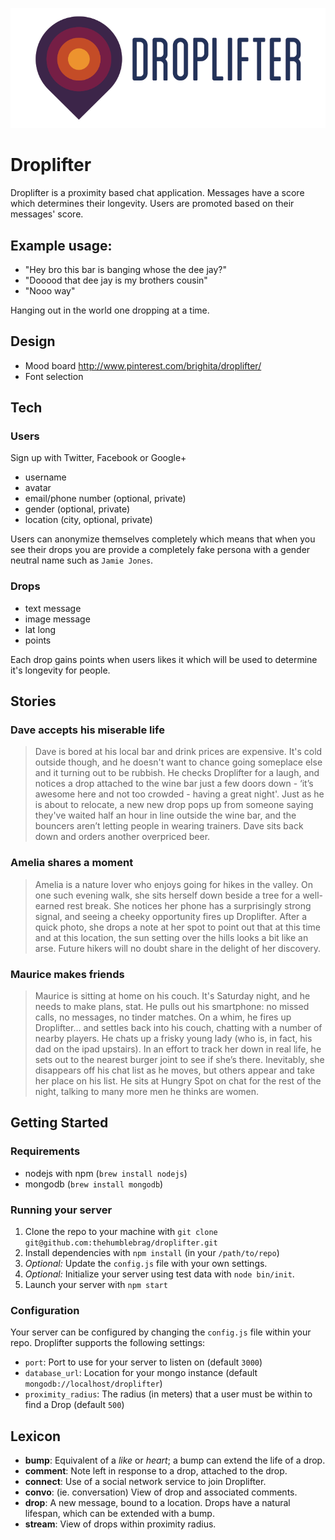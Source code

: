 ![Droplifter](artwork/droplifter-logo.png)

# Droplifter

Droplifter is a proximity based chat application.
Messages have a score which determines their longevity.
Users are promoted based on their messages' score.

## Example usage:

- "Hey bro this bar is banging whose the dee jay?"
- "Dooood that dee jay is my brothers cousin"
- "Nooo way"

Hanging out in the world one dropping at a time.

## Design

- Mood board http://www.pinterest.com/brighita/droplifter/
- Font selection

## Tech

### Users

Sign up with Twitter, Facebook or Google+

- username
- avatar
- email/phone number (optional, private)
- gender (optional, private)
- location (city, optional, private)

Users can anonymize themselves completely which means that when you see their drops you are provide a completely fake persona with a gender neutral name such as `Jamie Jones`.

### Drops

- text message
- image message
- lat long
- points

Each drop gains points when users likes it which will be used to determine it's longevity for people.

## Stories

### Dave accepts his miserable life

> Dave is bored at his local bar and drink prices are expensive. It's cold outside though, and he doesn't want to chance going someplace else and it turning out to be rubbish. He checks Droplifter for a laugh, and notices a drop attached to the wine bar just a few doors down - ‘it’s awesome here and not too crowded - having a great night'. Just as he is about to relocate, a new new drop pops up from someone saying they've waited half an hour in line outside the wine bar, and the bouncers aren’t letting people in wearing trainers. Dave sits back down and orders another overpriced beer.

### Amelia shares a moment

> Amelia is a nature lover who enjoys going for hikes in the valley. On one such evening walk, she sits herself down beside a tree for a well-earned rest break. She notices her phone has a surprisingly strong signal, and seeing a cheeky opportunity fires up Droplifter. After a quick photo, she drops a note at her spot to point out that at this time and at this location, the sun setting over the hills looks a bit like an arse. Future hikers will no doubt share in the delight of her discovery.

### Maurice makes friends

> Maurice is sitting at home on his couch. It's Saturday night, and he needs to make plans, stat. He pulls out his smartphone: no missed calls, no messages, no tinder matches. On a whim, he fires up Droplifter... and settles back into his couch, chatting with a number of nearby players. He chats up a frisky young lady (who is, in fact, his dad on the ipad upstairs). In an effort to track her down in real life, he sets out to the nearest burger joint to see if she’s there. Inevitably, she disappears off his chat list as he moves, but others appear and take her place on his list. He sits at Hungry Spot on chat for the rest of the night, talking to many more men he thinks are women.

## Getting Started

### Requirements

- nodejs with npm (`brew install nodejs`)
- mongodb (`brew install mongodb`)

### Running your server

1. Clone the repo to your machine with `git clone git@github.com:thehumblebrag/droplifter.git`
2. Install dependencies with `npm install` (in your `/path/to/repo`)
3. _Optional:_ Update the `config.js` file with your own settings.
4. _Optional:_ Initialize your server using test data with `node bin/init`.
4. Launch your server with `npm start`

### Configuration

Your server can be configured by changing the `config.js` file within your repo. Droplifter supports the following settings:

- `port`: Port to use for your server to listen on (default `3000`)
- `database_url`: Location for your mongo instance (default `mongodb://localhost/droplifter`)
- `proximity_radius`: The radius (in meters) that a user must be within to find a Drop (default `500`)

## Lexicon

- **bump**: Equivalent of a *like* or *heart*; a bump can extend the life of a drop.
- **comment**: Note left in response to a drop, attached to the drop.
- **connect**: Use of a social network service to join Droplifter.
- **convo**: (ie. conversation) View of drop and associated comments.
- **drop**: A new message, bound to a location. Drops have a natural lifespan, which can be extended with a bump.
- **stream**: View of drops within proximity radius.
